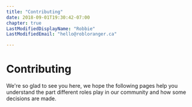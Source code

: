 ```yaml
---
title: "Contributing"
date: 2018-09-01T19:30:42-07:00
chapter: true
LastModifiedDisplayName: "Robbie"
LastModifiedEmail: "hello@robloranger.ca"

---
```


# Contributing

We're so glad to see you here, we hope the following pages help you understand
the part different roles play in our community and how some decisions are made.

